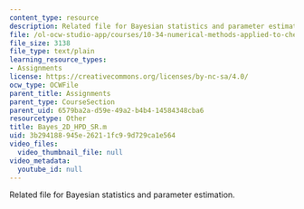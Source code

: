 ```yaml
---
content_type: resource
description: Related file for Bayesian statistics and parameter estimation.
file: /ol-ocw-studio-app/courses/10-34-numerical-methods-applied-to-chemical-engineering-fall-2005/3b294188945e26211fc99d729ca1e564_Bayes_2D_HPD_SR.m
file_size: 3138
file_type: text/plain
learning_resource_types:
- Assignments
license: https://creativecommons.org/licenses/by-nc-sa/4.0/
ocw_type: OCWFile
parent_title: Assignments
parent_type: CourseSection
parent_uid: 6579ba2a-d59e-49a2-b4b4-14584348cba6
resourcetype: Other
title: Bayes_2D_HPD_SR.m
uid: 3b294188-945e-2621-1fc9-9d729ca1e564
video_files:
  video_thumbnail_file: null
video_metadata:
  youtube_id: null
---
```

Related file for Bayesian statistics and parameter estimation.